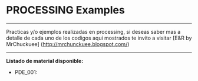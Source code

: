 # PROCESSING Examples
***
Practicas y/o ejemplos realizadas en processing, si deseas saber mas a detalle de cada uno de los codigos aqui mostrados te invito a visitar [E&R by MrChuckuee] (http://mrchunckuee.blogspot.com/)
***
**Listado de material disponible:**
- PDE_001: 

